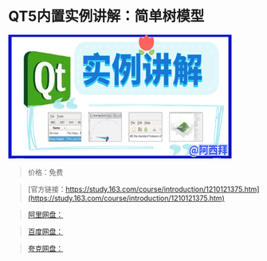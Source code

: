 # QT5内置实例讲解：简单树模型

![img](../../../assets/study163/free/081a6d2423fe473882c23879697d4489.png)

> 价格：免费

> [官方链接：https://study.163.com/course/introduction/1210121375.htm](https://study.163.com/course/introduction/1210121375.htm)

> [阿里网盘：]()

> [百度网盘：]()

> [夸克网盘：]()
